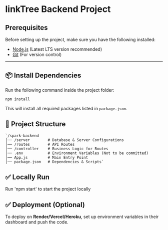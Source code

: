 # linkTree Backend Project 

## Prerequisites  
Before setting up the project, make sure you have the following installed:  
- [Node.js](https://nodejs.org/) (Latest LTS version recommended)  
- [Git](https://git-scm.com/) (For version control)  

---

## 📦 Install Dependencies

Run the following command inside the project folder:
```
npm install
```
This will install all required packages listed in `package.json`.


## 📜  Project Structure

```
`/spark-backend
│── /server        # Database & Server Configurations
│── /routes        # API Routes
│── /controller    # Business Logic for Routes
│── .env           # Environment Variables (Not to be committed)
│── App.js         # Main Entry Point
│── package.json   # Dependencies & Scripts` 
```
## ✅ Locally Run
Run 'npm start' to start the project locally

## ✅ Deployment (Optional)
To deploy on **Render/Vercel/Heroku**, set up environment variables in their dashboard and push the code.
